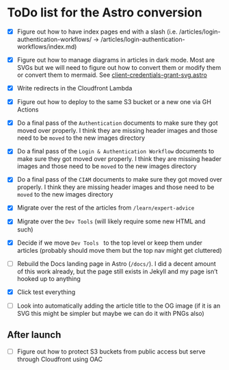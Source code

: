 # ToDo list for the Astro conversion

* [x] Figure out how to have index pages end with a slash (i.e. /articles/login-authentication-workflows/ -> /articles/login-authentication-workflows/index.md)
* [x] Figure out how to manage diagrams in articles in dark mode. Most are SVGs but we will need to figure out how to convert them or modify them or convert them to mermaid. See [client-credentials-grant-svg.astro](/astro/public/img/articles/modern-guide-oauth/client-credentials-grant-svg.astro)
* [x] Write redirects in the Cloudfront Lambda
* [x] Figure out how to deploy to the same S3 bucket or a new one via GH Actions
* [x] Do a final pass of the `Authentication` documents to make sure they got moved over properly. I think they are missing header images and those need to be `moved` to the new images directory
* [x] Do a final pass of the `Login & Authentication Workflow` documents to make sure they got moved over properly. I think they are missing header images and those need to be `moved` to the new images directory
* [x] Do a final pass of the `CIAM` documents to make sure they got moved over properly. I think they are missing header images and those need to be `moved` to the new images directory
* [x] Migrate over the rest of the articles from `/learn/expert-advice`
* [x] Migrate over the `Dev Tools` (will likely require some new HTML and such)
* [x] Decide if we move `Dev Tools ` to the top level or keep them under articles (probably should move them but the top nav might get cluttered)
* [ ] Rebuild the Docs landing page in Astro (`/docs/`). I did a decent amount of this work already, but the page still exists in Jekyll and my page isn’t hooked up to anything
* [x] Click test everything
* [ ] Look into automatically adding the article title to the OG image (if it is an SVG this might be simpler but maybe we can do it with PNGs also) 


## After launch

* [ ] Figure out how to protect S3 buckets from public access but serve through Cloudfront using OAC
